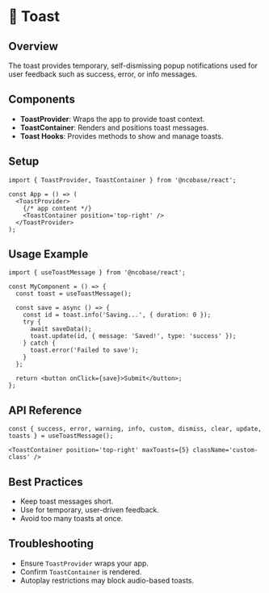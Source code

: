 # 📄 Toast

## Overview

The toast provides temporary, self-dismissing popup notifications used
for user feedback such as success, error, or info messages.

## Components

- **ToastProvider**: Wraps the app to provide toast context.
- **ToastContainer**: Renders and positions toast messages.
- **Toast Hooks**: Provides methods to show and manage toasts.

## Setup

```tsx
import { ToastProvider, ToastContainer } from '@ncobase/react';

const App = () => (
  <ToastProvider>
    {/* app content */}
    <ToastContainer position='top-right' />
  </ToastProvider>
);
```

## Usage Example

```tsx
import { useToastMessage } from '@ncobase/react';

const MyComponent = () => {
  const toast = useToastMessage();

  const save = async () => {
    const id = toast.info('Saving...', { duration: 0 });
    try {
      await saveData();
      toast.update(id, { message: 'Saved!', type: 'success' });
    } catch {
      toast.error('Failed to save');
    }
  };

  return <button onClick={save}>Submit</button>;
};
```

## API Reference

```tsx
const { success, error, warning, info, custom, dismiss, clear, update, toasts } = useToastMessage();
```

```tsx
<ToastContainer position='top-right' maxToasts={5} className='custom-class' />
```

## Best Practices

- Keep toast messages short.
- Use for temporary, user-driven feedback.
- Avoid too many toasts at once.

## Troubleshooting

- Ensure `ToastProvider` wraps your app.
- Confirm `ToastContainer` is rendered.
- Autoplay restrictions may block audio-based toasts.
